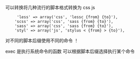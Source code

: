可以转换将几种流行的脚本格式转换为   css js

         'less' => array('css', 'lessc {from} {to}'),
   		'scss' => array('css', 'sass {from} {to}'),
 		'sass' => array('css', 'sass {from} {to}'),
 		'styl' => array('js', 'stylus < {from} > {to}'),

对不同的脚本后缀使用不同的命令 ！

exec 是执行系统命令的函数 可以根据脚本后缀选择执行某个命令